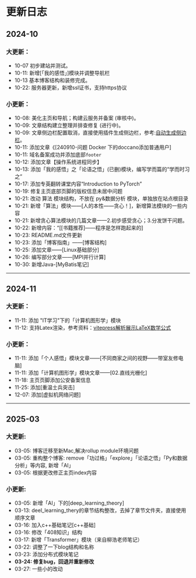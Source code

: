 # 更新日志

## 2024-10

### 大更新：
- 10-07 初步建站并测试。
- 10-11: 新增[「我的感悟」]模块并调整导航栏
- 10-13 基本博客结构和装修完成。
- 10-22: 服务器更新，新增ssl证书，支持https协议

### 小更新：
- 10-08: 美化主页和导航；构建云服务并备案 (审核中)。
- 10-09: 文章结构建立整理并排查修复 (进行中)。
- 10-09: 文章侧边栏配置取消，直接使用插件生成侧边栏，参考:[自动生成侧边栏](https://www.yuzaicn.com/vitepress/)。
- 10-11: 添加文章《[240910-问题 Docker 下的doccano添加普通用户]
- 10-11: 域名备案成功并添加底部`footer`
- 10-12: 添加文章【操作系统进程同步】
- 10-13: 添加「我的感悟」之「论语之悟」(已删)模块，编写学而篇的“学而时习之”
- 10-17: 添加专英翻转课堂内容“Introduction to PyTorch”
- 10-19: 修复主页底部页脚的版权信息未居中问题
- 10-21: 改动 算法 模块结构，不放在 py&数据分析 模块，单独放在站点根目录
- 10-21: 新增「算法」模块——[人的本性——贪心！]，新增算法模块的一些内容
- 10-21: 新增贪心算法模块的几篇文章——2.初步感受贪心；3.分发饼干问题。
- 10-22: 新增内容：“[[书籍推荐]——程序是怎样跑起来的]
- 10-23: README.md文件更新
- 10-23: 添加「博客指南」——[博客结构]
- 10-25: 添加文章——[Linux基础部分]
- 10-26: 编写部分文章——[MPI并行计算]
- 10-30: 新增Java-[MyBatis笔记]
---

## 2024-11

### 大更新：
- 11-11: 添加 "IT学习"下的「计算机图形学」模块
- 11-12: 支持Latex渲染，参考资料：[vitepress解析展示LaTeX数学公式](https://blog.csdn.net/woaidouya123/article/details/127275642)

### 小更新：
- 11-11: 添加「个人感悟」模块文章——[不同商家之间的视野——带室友修电脑]
- 11-11: 添加「计算机图形学」模块文章——[02.直线光栅化]
- 11-18: 主页页脚添加公安备案信息
- 11-25: 添加[重温士兵突击]
- 12-07: 添加[虚拟机网络问题]
---

## 2025-03

### 大更新:
- 03-05: 博客迁移至新Mac,解决rollup module环境问题
- 03-05: 重构整个博客: remove「功过格」「explore」「论语之悟」「Py和数据分析」等内容, 新增「AI」
- 03-05: 根据更改修正主页index内容

### 小更新:
- 03-05: 新增「AI」下的[deep_learning_theory]
- 03-13: deel_learning_thery的章节结构整改，去掉了章节文件夹，直接使用顺序文章
- 03-16: 加入c++基础笔记[c++基础]
- 03-16: 修改「408知识」结构
- 03-17: 新增「Transformer」模块（来自柳浩老师笔记）
- 03-22: 调整了一下blog结构和名称
- 03-23: 添加分布式模块笔记
- **03-24: 修复bug，回退并重新修改**
- 03-27: 一些小的改动